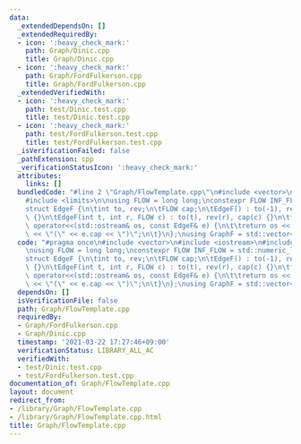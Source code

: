 ```yaml
---
data:
  _extendedDependsOn: []
  _extendedRequiredBy:
  - icon: ':heavy_check_mark:'
    path: Graph/Dinic.cpp
    title: Graph/Dinic.cpp
  - icon: ':heavy_check_mark:'
    path: Graph/FordFulkerson.cpp
    title: Graph/FordFulkerson.cpp
  _extendedVerifiedWith:
  - icon: ':heavy_check_mark:'
    path: test/Dinic.test.cpp
    title: test/Dinic.test.cpp
  - icon: ':heavy_check_mark:'
    path: test/FordFulkerson.test.cpp
    title: test/FordFulkerson.test.cpp
  _isVerificationFailed: false
  _pathExtension: cpp
  _verificationStatusIcon: ':heavy_check_mark:'
  attributes:
    links: []
  bundledCode: "#line 2 \"Graph/FlowTemplate.cpp\"\n#include <vector>\n#include <iostream>\n\
    #include <limits>\n\nusing FLOW = long long;\nconstexpr FLOW INF_FLOW = std::numeric_limits<FLOW>::max();\n\
    struct EdgeF {\n\tint to, rev;\n\tFLOW cap;\n\tEdgeF() : to(-1), rev(-1), cap(-1)\
    \ {}\n\tEdgeF(int t, int r, FLOW c) : to(t), rev(r), cap(c) {}\n\tfriend std::ostream&\
    \ operator<<(std::ostream& os, const EdgeF& e) {\n\t\treturn os << \"->\" << e.to\
    \ << \"(\" << e.cap << \")\";\n\t}\n};\nusing GraphF = std::vector<std::vector<EdgeF>>;\n"
  code: "#pragma once\n#include <vector>\n#include <iostream>\n#include <limits>\n\
    \nusing FLOW = long long;\nconstexpr FLOW INF_FLOW = std::numeric_limits<FLOW>::max();\n\
    struct EdgeF {\n\tint to, rev;\n\tFLOW cap;\n\tEdgeF() : to(-1), rev(-1), cap(-1)\
    \ {}\n\tEdgeF(int t, int r, FLOW c) : to(t), rev(r), cap(c) {}\n\tfriend std::ostream&\
    \ operator<<(std::ostream& os, const EdgeF& e) {\n\t\treturn os << \"->\" << e.to\
    \ << \"(\" << e.cap << \")\";\n\t}\n};\nusing GraphF = std::vector<std::vector<EdgeF>>;\n"
  dependsOn: []
  isVerificationFile: false
  path: Graph/FlowTemplate.cpp
  requiredBy:
  - Graph/FordFulkerson.cpp
  - Graph/Dinic.cpp
  timestamp: '2021-03-22 17:27:46+09:00'
  verificationStatus: LIBRARY_ALL_AC
  verifiedWith:
  - test/Dinic.test.cpp
  - test/FordFulkerson.test.cpp
documentation_of: Graph/FlowTemplate.cpp
layout: document
redirect_from:
- /library/Graph/FlowTemplate.cpp
- /library/Graph/FlowTemplate.cpp.html
title: Graph/FlowTemplate.cpp
---
```

